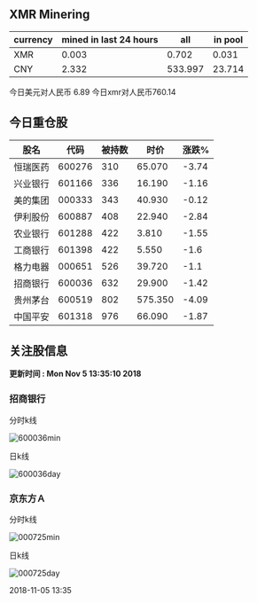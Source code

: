 ## XMR Minering

|currency|mined in last 24 hours|all|in pool|
|---|---|---|---|
|XMR|0.003|0.702|0.031|
|CNY|2.332|533.997|23.714|

今日美元对人民币 6.89	今日xmr对人民币760.14


## 今日重仓股 

|股名|代码|被持数|时价|涨跌%|
|---|---|---|---|---|
|恒瑞医药|600276|310|65.070|-3.74|
|兴业银行|601166|336|16.190|-1.16|
|美的集团|000333|343|40.930|-0.12|
|伊利股份|600887|408|22.940|-2.84|
|农业银行|601288|422|3.810|-1.55|
|工商银行|601398|422|5.550|-1.6|
|格力电器|000651|526|39.720|-1.1|
|招商银行|600036|632|29.900|-1.42|
|贵州茅台|600519|802|575.350|-4.09|
|中国平安|601318|976|66.090|-1.87|

## 关注股信息
**更新时间 : Mon Nov  5 13:35:10 2018**
### 招商银行 
分时k线

![600036min](http://image.sinajs.cn/newchart/min/n/sh600036.gif)

日k线

![600036day](http://image.sinajs.cn/newchart/daily/n/sh600036.gif)

### 京东方Ａ 
分时k线

![000725min](http://image.sinajs.cn/newchart/min/n/sz000725.gif)

日k线

![000725day](http://image.sinajs.cn/newchart/daily/n/sz000725.gif)

2018-11-05 13:35